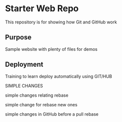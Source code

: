 # Starter Web Repo

This repository is for showing how Git and GitHub work

## Purpose

Sample website with plenty of files for demos

## Deployment

Training to learn deploy automatically using GIT/HUB

SIMPLE CHANGES

simple changes relating rebase

simple change for rebase new ones

simple changes in GitHub before a pull rebase
